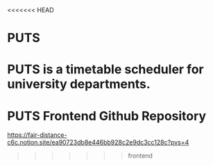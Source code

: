 <<<<<<< HEAD
# PUTS
PUTS is a timetable scheduler for university departments.
=======
# PUTS Frontend Github Repository

https://fair-distance-c6c.notion.site/ea90723db8e446bb928c2e9dc3cc128c?pvs=4
>>>>>>> frontend
